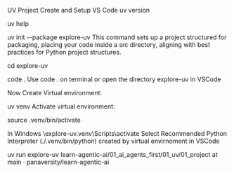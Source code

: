 UV Project Create and Setup VS Code
uv version

uv help

uv init --package explore-uv
This command sets up a project structured for packaging, placing your code inside a src directory, aligning with best practices for Python project structures.

cd explore-uv

code .
Use code . on terminal or open the directory explore-uv in VSCode

Now Create Virtual environment:

uv venv
Activate virtual environment:

source .venv/bin/activate

In Windows 
\explore-uv\.venv\Scripts\activate
Select Recommended Python Interpreter (./.venv/bin/python) created by virtual envirnoment in VSCode

uv run explore-uv
learn-agentic-ai/01_ai_agents_first/01_uv/01_project at main · panaversity/learn-agentic-ai
